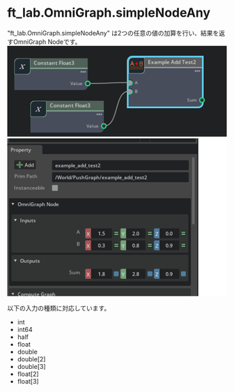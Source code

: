 # ft_lab.OmniGraph.simpleNodeAny

"ft_lab.OmniGraph.simpleNodeAny" は2つの任意の値の加算を行い、結果を返すOmniGraph Nodeです。     
![data/preview.png](data/preview.png)     

以下の入力の種類に対応しています。      

* int
* int64
* half
* float
* double
* double[2]
* double[3]
* float[2]
* float[3]
